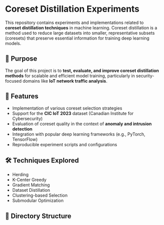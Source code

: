 # Coreset Distillation Experiments

This repository contains experiments and implementations related to **coreset distillation techniques** in machine learning. Coreset distillation is a method used to reduce large datasets into smaller, representative subsets (coresets) that preserve essential information for training deep learning models.

## 🚀 Purpose

The goal of this project is to **test, evaluate, and improve coreset distillation methods** for scalable and efficient model training, particularly in security-focused domains like **IoT network traffic analysis**.

## 🧪 Features

- Implementation of various coreset selection strategies
- Support for the **CIC IoT 2023** dataset (Canadian Institute for Cybersecurity)
- Evaluation of coreset quality in the context of **anomaly and intrusion detection**
- Integration with popular deep learning frameworks (e.g., PyTorch, TensorFlow)
- Reproducible experiment scripts and configurations

## 🛠 Techniques Explored

- Herding
- K-Center Greedy
- Gradient Matching
- Dataset Distillation
- Clustering-based Selection
- Submodular Optimization

## 📁 Directory Structure

